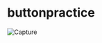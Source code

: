 # buttonpractice

![Capture](https://github.com/HassaanAhmed60211/fluttercourse/assets/106430586/f8685772-2b49-4d0e-8ba7-b4db0124e6e1)

